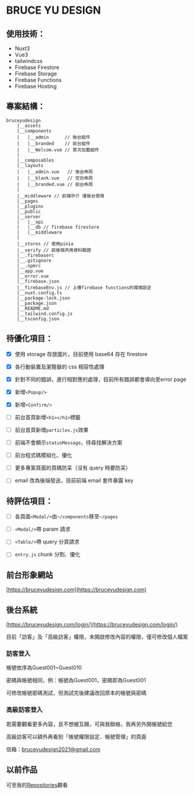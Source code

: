 # BRUCE YU DESIGN


## 使用技術：
- Nuxt3
- Vue3
- tailwindcss
- Firebase Firestore
- Firebase Storage
- Firebase Functions
- Firebase Hosting


## 專案結構：
```
bruceyudesign
    |__assets
    |__components
    |   |__admin      // 後台組件
    |   |__branded    // 前台組件
    |   |__Welcom.vue // 首次加載組件
    |
    |__composables
    |__layouts
    |   |__admin.vue   // 後台佈局
    |   |__blank.vue   // 空白佈局
    |   |__branded.vue // 前台佈局
    |
    |__middleware // 前端中介 僅後台使用
    |__pages
    |__plugins
    |__public
    |__server
    |   |__api
    |   |__db // firebase firestore
    |   |__middleware
    |
    |__stores // 使用pinia
    |__verify // 前後端共用資料驗證
    |__.firebaserc
    |__.gitignore
    |__.npmrc
    |__app.vue
    |__error.vue
    |__firebase.json
    |__firebaseEnv.js // 上傳firebase functions的環境設定
    |__nuxt.config.ts
    |__package-lock.json
    |__package.json
    |__README.md
    |__tailwind.config.js
    |__tsconfig.json
```

## 待優化項目：
- [x] 使用 storage 存放圖片，目前使用 base64 存在 firestore
- [x] 各行動裝置及瀏覽器的 css 相容性處理
- [x] 針對不同的錯誤，進行相對應的處理，目前所有錯誤都會導向至error page
- [x] 新增`<Popup/>`
- [x] 新增`<Confirm/>`
- [ ] 前台首頁新增`<h1></h1>`標籤
- [ ] 前台首頁新增`particles.js`效果
- [ ] 前端不會顯示`statusMessage`，待尋找解決方案
- [ ] 前台程式碼模組化、優化
- [ ] 更多專案頁面的頁碼防呆（沒有 query 時要防呆）
- [ ] email 改為後端發送，目前前端 email 套件暴露 key


## 待評估項目：
- [ ] 各頁面`<Modal/>`由`~/components`移至`~/pages`
- [ ] `<Modal/>`帶 param 請求
- [ ] `<Table/>`帶 query 分頁請求
- [ ] `entry.js` chunk 分割、優化


## 前台形象網站
[https://bruceyudesign.com](https://bruceyudesign.com)


## 後台系統
[https://bruceyudesign.com/login/](https://bruceyudesign.com/login/)

目前「訪客」及「高級訪客」權限，未開啟修改內容的權限，僅可修改個人檔案


### 訪客登入
帳號依序為Guest001~Guest010

密碼與帳號相同，例：帳號為Guest001，密碼即為Guest001

可修改帳號密碼測試，但測試完後建議改回原本的帳號與密碼


### 高級訪客登入
若需要觀看更多內容，且不想被互踢，可與我聯絡，我再另外開帳號給您

高級訪客可以額外再看到「帳號權限設定、帳號管理」的頁面

信箱：bruceyudesign2021@gmail.com


## 以前作品
可至我的[Repositories](https://github.com/BruceYuDesign?tab=repositories)觀看